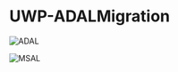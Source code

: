 # UWP-ADALMigration
![ADAL](https://www.dropbox.com/s/a5uhq8pkp7ao932/Screen%20Shot%202022-02-08%20at%202.08.09%20PM.png?dl=0)

![MSAL](https://www.dropbox.com/s/a1k5ba7o0epmaha/Screen%20Shot%202022-02-08%20at%204.18.09%20PM.png?dl=0)
